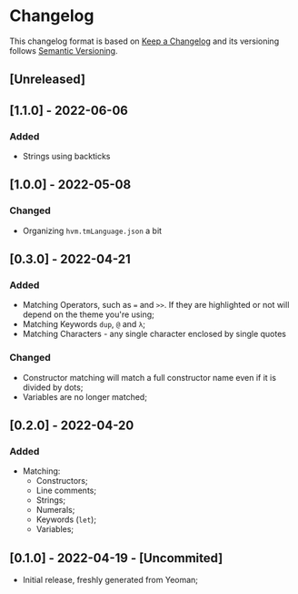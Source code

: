 # Changelog

This changelog format is based on [Keep a Changelog](https://keepachangelog.com/en/1.0.0/)
and its versioning follows [Semantic Versioning](https://semver.org/spec/v2.0.0.html).

## [Unreleased]

## [1.1.0] - 2022-06-06

### Added

- Strings using backticks

## [1.0.0] - 2022-05-08

### Changed

- Organizing `hvm.tmLanguage.json` a bit

## [0.3.0] - 2022-04-21

### Added

- Matching Operators, such as `=` and `>>`. If they are highlighted or not will depend on the theme you're using;
- Matching Keywords `dup`, `@` and `λ`;
- Matching Characters - any single character enclosed by single quotes

### Changed

- Constructor matching will match a full constructor name even if it is divided by dots;
- Variables are no longer matched;

## [0.2.0] - 2022-04-20

### Added

- Matching:
  - Constructors;
  - Line comments;
  - Strings;
  - Numerals;
  - Keywords (`let`);
  - Variables;

## [0.1.0] - 2022-04-19 - [Uncommited]

- Initial release, freshly generated from Yeoman;
